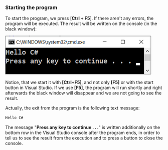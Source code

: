 ### Starting the program

To start the program, we press [**Ctrl + F5**]. If there aren't any errors, the program will be executed. The result will be written on the console (in the black window):

![](/assets/chapter-1-images/01.Hello-csharp-05.png)

Notice, that we start it with **[Ctrl+F5]**, and not only **[F5]** or with the start button in Visual Studio. If we use **[F5]**, the program will run shortly and right afterwards the black window will disappear and we are not going to see the result.

Actually, the exit from the program is the following text message:

```csharp
Hello C#
```

The message "**Press any key to continue . . .**" is written additionally on the bottom row in the Visual Studio console after the program ends, in order to tell us to see the result from the execution and to press a button to close the console.

